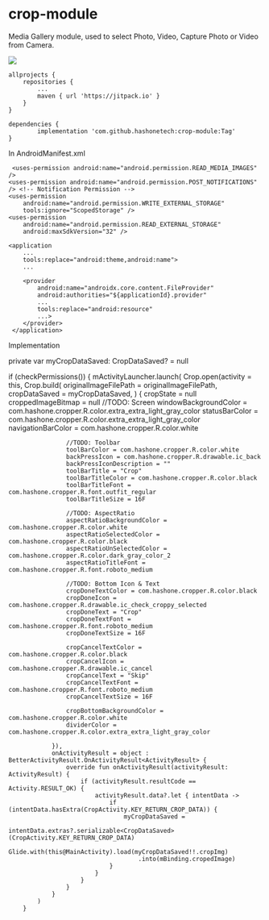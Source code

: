 # crop-module
Media Gallery module, used to select Photo, Video, Capture Photo or Video from Camera.

[![](https://jitpack.io/v/hashonetech/crop-module.svg)](https://jitpack.io/#hashonetech/crop-module)

	allprojects {
		repositories {
			...
			maven { url 'https://jitpack.io' }
		}
	}
  
	dependencies {
	        implementation 'com.github.hashonetech:crop-module:Tag'
	}

In AndroidManifest.xml

     <uses-permission android:name="android.permission.READ_MEDIA_IMAGES" />
    <uses-permission android:name="android.permission.POST_NOTIFICATIONS" /> <!-- Notification Permission -->
    <uses-permission
        android:name="android.permission.WRITE_EXTERNAL_STORAGE"
        tools:ignore="ScopedStorage" />
    <uses-permission
        android:name="android.permission.READ_EXTERNAL_STORAGE"
        android:maxSdkVersion="32" />

	<application
		...
		tools:replace="android:theme,android:name">
		...

		<provider
		    android:name="androidx.core.content.FileProvider"
		    android:authorities="${applicationId}.provider"
		    ...
		    tools:replace="android:resource"
		    ...>
		</provider>
	 </application>
	 
 Implementation

  private var myCropDataSaved: CropDataSaved? = null
	
  if (checkPermissions()) {
            mActivityLauncher.launch(
                Crop.open(activity = this, Crop.build(
                    originalImageFilePath = originalImageFilePath,
                    cropDataSaved = myCropDataSaved,
                ) {
                    cropState = null
                    croppedImageBitmap = null
                    //TODO: Screen
                    windowBackgroundColor = com.hashone.cropper.R.color.extra_extra_light_gray_color
                    statusBarColor = com.hashone.cropper.R.color.extra_extra_light_gray_color
                    navigationBarColor = com.hashone.cropper.R.color.white

                    //TODO: Toolbar
                    toolBarColor = com.hashone.cropper.R.color.white
                    backPressIcon = com.hashone.cropper.R.drawable.ic_back
                    backPressIconDescription = ""
                    toolBarTitle = "Crop"
                    toolBarTitleColor = com.hashone.cropper.R.color.black
                    toolBarTitleFont = com.hashone.cropper.R.font.outfit_regular
                    toolBarTitleSize = 16F

                    //TODO: AspectRatio
                    aspectRatioBackgroundColor = com.hashone.cropper.R.color.white
                    aspectRatioSelectedColor = com.hashone.cropper.R.color.black
                    aspectRatioUnSelectedColor = com.hashone.cropper.R.color.dark_gray_color_2
                    aspectRatioTitleFont = com.hashone.cropper.R.font.roboto_medium

                    //TODO: Bottom Icon & Text
                    cropDoneTextColor = com.hashone.cropper.R.color.black
                    cropDoneIcon = com.hashone.cropper.R.drawable.ic_check_croppy_selected
                    cropDoneText = "Crop"
                    cropDoneTextFont = com.hashone.cropper.R.font.roboto_medium
                    cropDoneTextSize = 16F

                    cropCancelTextColor = com.hashone.cropper.R.color.black
                    cropCancelIcon = com.hashone.cropper.R.drawable.ic_cancel
                    cropCancelText = "Skip"
                    cropCancelTextFont = com.hashone.cropper.R.font.roboto_medium
                    cropCancelTextSize = 16F

                    cropBottomBackgroundColor = com.hashone.cropper.R.color.white
                    dividerColor = com.hashone.cropper.R.color.extra_extra_light_gray_color

                }),
                onActivityResult = object : BetterActivityResult.OnActivityResult<ActivityResult> {
                    override fun onActivityResult(activityResult: ActivityResult) {
                        if (activityResult.resultCode == Activity.RESULT_OK) {
                            activityResult.data?.let { intentData ->
                                if (intentData.hasExtra(CropActivity.KEY_RETURN_CROP_DATA)) {
                                    myCropDataSaved =
                                        intentData.extras?.serializable<CropDataSaved>(CropActivity.KEY_RETURN_CROP_DATA)
                                    Glide.with(this@MainActivity).load(myCropDataSaved!!.cropImg)
                                        .into(mBinding.cropedImage)
                                }
                            }
                        }
                    }
                }
            )
        }
